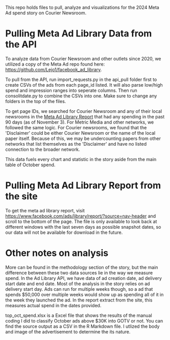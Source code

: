 This repo holds files to pull, analyze and visualizations for the 2024 Meta Ad spend story on Courier Newsroom.

# Pulling Meta Ad Library Data from the API
To analyze data from Courier Newsroom and other outlets since 2020, we utilized a copy of the Meta Ad repo found here: https://github.com/Lejo1/facebook_ad_library.

To pull from the API, run import_requests.py in the api_pull folder first to create CSVs of the ads from each page_id listed. It will also parse low/high spend and impression ranges into seperate columns. Then run consolitdate.py to combine the CSVs into one. Make sure to change any folders in the top of the files.

To get page IDs, we searched for Courier Newsroom and any of their local newsrooms in the [Meta Ad Library Report](https://www.facebook.com/ads/library/report/?source=nav-header) that had any spending in the past 90 days (as of November 3). For Metric Media and other networks, we followed the same logic. For Courier newsrooms, we found that the 'Disclaimer' could be either Courier Newsroom or the name of the local paper itself. Because of this, we may be undercounting papers from other networks that list themselves as the 'Disclaimer' and have no listed connection to the broader network. 

This data fuels every chart and statistic in the story aside from the main table of October spend.

# Pulling Meta Ad Library Report from the site
To get the meta ad library report, visit https://www.facebook.com/ads/library/report/?source=nav-header and scroll to the bottom of the page. The file is only available to look back at different windows with the last seven days as possible snapshot dates, so our data will not be available for download in the future. 

# Other notes on analysis 
More can be found in the methodology section of the story, but the main difference between these two data sources lie in the way we measure spend. In the Ad Library API, we have data of ad creation date, ad delivery start date and end date. Most of the analysis in the story relies on ad delivery start day. Ads can run for multiple weeks though, so a ad that spends $50,000 over multiple weeks would show up as spending all of it in the week they launched the ad. In the report extract from the site, this measures actual spend in the dates provided. 

top_oct_spend.xlsx is a Excel file that shows the results of the manual coding I did to classify October ads above $30K into GOTV or not. You can find the source output as a CSV in the R Markdown file. I utlized the body and image of the advertisement to determine the its nature.
